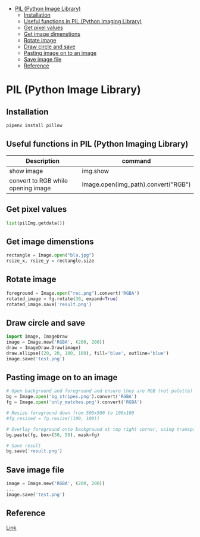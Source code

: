 <!--ts-->
   * [PIL (Python Image Library)](#pil-python-image-library)
      * [Installation](#installation)
      * [Useful functions in PIL (Python Imaging Library)](#useful-functions-in-pil-python-imaging-library)
      * [Get pixel values](#get-pixel-values)
      * [Get image dimenstions](#get-image-dimenstions)
      * [Rotate image](#rotate-image)
      * [Draw circle and save](#draw-circle-and-save)
      * [Pasting image on to an image](#pasting-image-on-to-an-image)
      * [Save image file](#save-image-file)
      * [Reference](#reference)

<!-- Added by: gil_diy, at: Sat 15 Jan 2022 14:20:39 IST -->

<!--te-->

# PIL (Python Image Library)

## Installation
```python
pipenv install pillow
```

## Useful functions in PIL (Python Imaging Library)

Description | command
------------------------------------|-----
show image | img.show
convert to RGB while opening image 	|  Image.open(img_path).convert("RGB")


## Get pixel values

```python
list(pilImg.getdata())
```

## Get image dimenstions

```python
rectangle = Image.open("bla.jpg")
rsize_x, rsize_y = rectangle.size
```

## Rotate image

```python
foreground = Image.open("rec.png").convert('RGBA')
rotated_image = fg.rotate(30, expand=True)
rotated_image.save('result.png')
```

## Draw circle and save

```python
import Image, ImageDraw
image = Image.new('RGBA', (200, 200))
draw = ImageDraw.Draw(image)
draw.ellipse((20, 20, 180, 180), fill='blue', outline='blue')
image.save('test.png')
```

## Pasting image on to an image

```python
# Open background and foreground and ensure they are RGB (not palette)
bg = Image.open('bg_stripes.png').convert('RGBA')
fg = Image.open('only_matches.png').convert('RGBA')

# Resize foreground down from 500x500 to 100x100
#fg_resized = fg.resize((100, 100))

# Overlay foreground onto background at top right corner, using transparency of foreground as mask
bg.paste(fg, box=(50, 50), mask=fg)

# Save result
bg.save('result.png')
```

## Save image file
```python
image = Image.new('RGBA', (200, 200))
...
image.save('test.png')
```


## Reference

[Link](https://neptune.ai/blog/pil-image-tutorial-for-machine-learning)